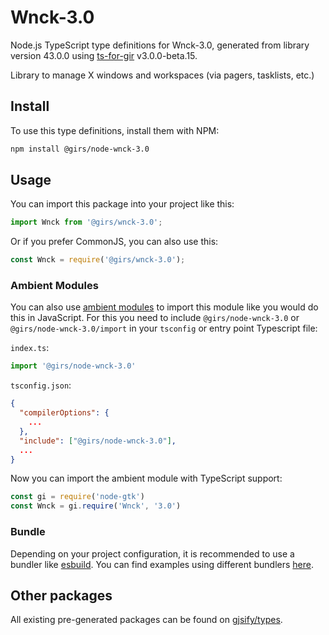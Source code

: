 
# Wnck-3.0

Node.js TypeScript type definitions for Wnck-3.0, generated from library version 43.0.0 using [ts-for-gir](https://github.com/gjsify/ts-for-gir) v3.0.0-beta.15.

Library to manage X windows and workspaces (via pagers, tasklists, etc.)

## Install

To use this type definitions, install them with NPM:
```bash
npm install @girs/node-wnck-3.0
```

## Usage

You can import this package into your project like this:
```ts
import Wnck from '@girs/wnck-3.0';
```

Or if you prefer CommonJS, you can also use this:
```ts
const Wnck = require('@girs/wnck-3.0');
```

### Ambient Modules

You can also use [ambient modules](https://github.com/gjsify/ts-for-gir/tree/main/packages/cli#ambient-modules) to import this module like you would do this in JavaScript.
For this you need to include `@girs/node-wnck-3.0` or `@girs/node-wnck-3.0/import` in your `tsconfig` or entry point Typescript file:

`index.ts`:
```ts
import '@girs/node-wnck-3.0'
```

`tsconfig.json`:
```json
{
  "compilerOptions": {
    ...
  },
  "include": ["@girs/node-wnck-3.0"],
  ...
}
```

Now you can import the ambient module with TypeScript support: 

```ts
const gi = require('node-gtk')
const Wnck = gi.require('Wnck', '3.0')
```



### Bundle

Depending on your project configuration, it is recommended to use a bundler like [esbuild](https://esbuild.github.io/). You can find examples using different bundlers [here](https://github.com/gjsify/ts-for-gir/tree/main/examples).

## Other packages

All existing pre-generated packages can be found on [gjsify/types](https://github.com/gjsify/types).

